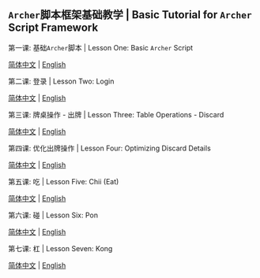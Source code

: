 ## `Archer`脚本框架基础教学 | Basic Tutorial for `Archer` Script Framework

第一课: 基础`Archer`脚本 | Lesson One: Basic `Archer` Script

[简体中文](./lesson_one/LESSON_ONE_CN.md) | [English](./lesson_one/LESSON_ONE_EN.md)

第二课: 登录 | Lesson Two: Login

[简体中文](./lesson_two/LESSON_TWO_CN.md) | [English](./lesson_two/LESSON_TWO_EN.md)

第三课: 牌桌操作 - 出牌 | Lesson Three: Table Operations - Discard

[简体中文](./lesson_three/LESSON_THREE_CN.md) | [English](./lesson_three/LESSON_THREE_EN.md) 

第四课: 优化出牌操作 | Lesson Four: Optimizing Discard Details

[简体中文](./lesson_four/LESSON_FOUR_CN.md) | [English](./lesson_four/LESSON_FOUR_EN.md)

第五课: 吃 | Lesson Five: Chii (Eat)

[简体中文](./lesson_five/LESSON_FIVE_CN.md) | [English](./lesson_five/LESSON_FIVE_EN.md)

第六课: 碰 | Lesson Six: Pon

[简体中文](./lesson_six/LESSON_SIX_CN.md) | [English](./lesson_six/LESSON_SIX_EN.md)

第七课: 杠 | Lesson Seven: Kong

[简体中文](./lesson_7/LESSON_7_CN.md) | [English](./lesson_7/LESSON_7_EN.md)